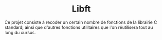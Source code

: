<h1 align="center">Libft</h1>
Ce projet consiste à recoder un certain nombre de fonctions de la librairie C standard, ainsi que d'autres fonctions utilitaires que l'on réutilisera tout au long du cursus.
